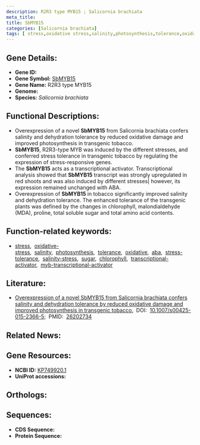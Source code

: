 ```yaml
---
description: R2R3 type MYB15 ; Salicornia brachiata
meta_title:
title: SbMYB15
categories: [Salicornia brachiata]
tags: [ stress,oxidative stress,salinity,photosynthesis,tolerance,oxidative,aba,stress tolerance,salinity stress,sugar,chlorophyll,transcriptional activator,myb transcriptional activator ]
---
```


## Gene Details:
- **Gene ID:** []()
- **Gene Symbol:** <u>SbMYB15</u>
- **Gene Name:** R2R3 type MYB15
- **Genome:** []()
- **Species:** *Salicornia brachiata*

## Functional Descriptions:
   - Overexpression of a novel **SbMYB15** from Salicornia brachiata confers salinity and dehydration tolerance by reduced oxidative damage and improved photosynthesis in transgenic tobacco.
   - **SbMYB15**, R2R3-type MYB was induced by the different stresses, and conferred stress tolerance in transgenic tobacco by regulating the expression of stress-responsive genes.
   - The **SbMYB15** acts as a transcriptional activator. Transcriptional analysis showed that **SbMYB15** transcript was strongly upregulated in red shoots and was also induced by different stresses| however, its expression remained unchanged with ABA.
   - Overexpression of **SbMYB15** in tobacco significantly improved salinity and dehydration tolerance. The enhanced tolerance of the transgenic plants was defined by the changes in chlorophyll, malondialdehyde (MDA), proline, total soluble sugar and total amino acid contents. 

## Function-related keywords:
   - [stress](/tags/stress/),&nbsp;&nbsp;[oxidative-stress](/tags/oxidative-stress/),&nbsp;&nbsp;[salinity](/tags/salinity/),&nbsp;&nbsp;[photosynthesis](/tags/photosynthesis/),&nbsp;&nbsp;[tolerance](/tags/tolerance/),&nbsp;&nbsp;[oxidative](/tags/oxidative/),&nbsp;&nbsp;[aba](/tags/aba/),&nbsp;&nbsp;[stress-tolerance](/tags/stress-tolerance/),&nbsp;&nbsp;[salinity-stress](/tags/salinity-stress/),&nbsp;&nbsp;[sugar](/tags/sugar/),&nbsp;&nbsp;[chlorophyll](/tags/chlorophyll/),&nbsp;&nbsp;[transcriptional-activator](/tags/transcriptional-activator/),&nbsp;&nbsp;[myb-transcriptional-activator](/tags/myb-transcriptional-activator/)

## Literature:
   - [Overexpression of a novel SbMYB15 from Salicornia brachiata confers salinity and dehydration tolerance by reduced oxidative damage and improved photosynthesis in transgenic tobacco.](https://doi.org/10.1007/s00425-015-2366-5)&nbsp;&nbsp;DOI:&nbsp;&nbsp;[10.1007/s00425-015-2366-5](https://doi.org/10.1007/s00425-015-2366-5);&nbsp;&nbsp;PMID:&nbsp;&nbsp;[26202734](https://pubmed.ncbi.nlm.nih.gov/26202734/)

## Related News:

## Gene Resources:
- **NCBI ID:**  [KP749920.1](https://www.ncbi.nlm.nih.gov/gene/?term=KP749920.1)
- **UniProt accessions:**  [](https://www.uniprot.org/uniprotkb//entry)

## Orthologs:

## Sequences:
- **CDS Sequence:**
- **Protein Sequence:**
